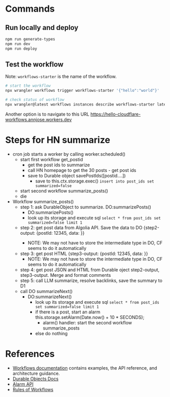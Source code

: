 # Commands

## Run locally and deploy
```sh
npm run generate-types
npm run dev
npm run deploy
```

## Test the workflow

Note: `workflows-starter` is the name of the workflow.
```sh
# start the workflow
npx wrangler workflows trigger workflows-starter '{"hello":"world"}'

# check status of workflow
npx wrangler@latest workflows instances describe workflows-starter latest
```
Another option is to navigate to this URL https://hello-cloudflare-workflows.annjose.workers.dev

# Steps for HN summarize
- cron job starts a worker by calling worker.scheduled() 
    - start first workflow get_postid
        - get the post ids to summarize
        - call HN homepage to get the 30 posts - get post ids
        - save to Durable object savePostIds([postid....])
            - save to this.ctx.storage.exec()  `insert into post_ids set summarized=false`
    - start second workflow summarize_posts()
    - die
- Workflow summarize_posts()
    - step 1: ask DurableObject to summarize. DO:summarizePosts()
        - DO:summarizePosts()
        -   look up its storage and execute sql `select * from post_ids set summarized=false limit 1`
    - step 2: get post data from Algolia API. Save the data to DO {step2-output: {postId: 12345, data: <json>}}
      - NOTE: We may not have to store the intermediate type in DO, CF seems to do it automatically
    - step 3: get post HTML {step3-output: {postId: 12345, data: <html>}}
         - NOTE: We may not have to store the intermediate type in DO, CF seems to do it automatically
    - step 4: get post JSON and HTML from Durable oject step2-output, step3-output. Merge and format comments
    - step 5: call LLM summarize, resolve backlinks, save the summary to D1 
    - call DO summarizeNext()
        - DO:summarizeNext()
            - look up its storage and execute sql `select * from post_ids set summarized=false limit 1`
            - if there is a post, start an alarm this.storage.setAlarm(Date.now() + 10 * SECONDS);
                - alarm() handler: start the second workflow summarize_posts
            - else do nothing

# References
* [Workflows documentation](https://developers.cloudflare.com/workflows/) contains examples, the API reference, and architecture guidance.
* [Durable Objects Docs](https://developers.cloudflare.com/durable-objects/)
* [Alarm API](https://developers.cloudflare.com/durable-objects/api/alarms/)
* [Rules of Workflows](https://developers.cloudflare.com/workflows/build/rules-of-workflows/)